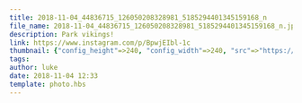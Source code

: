 ```yaml
---
title: 2018-11-04_44836715_126050208328981_5185294401345159168_n
file_name: 2018-11-04_44836715_126050208328981_5185294401345159168_n.jpg
description: Park vikings!
link: https://www.instagram.com/p/BpwjEIbl-1c
thumbnail: {"config_height"=>240, "config_width"=>240, "src"=>"https://scontent-arn2-1.cdninstagram.com/vp/b0b622cd0784a03cfc960528ed87f058/5CC6B2AC/t51.2885-15/e35/c0.0.1079.1079/s240x240/44836715_126050208328981_5185294401345159168_n.jpg?_nc_ht=scontent-arn2-1.cdninstagram.com&ig_cache_key=MTkwNTE3Njg1NzkzNjM5MTUxNg%3D%3D.2.c"}
tags: 
author: luke
date: 2018-11-04 12:33
template: photo.hbs
---
```

